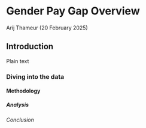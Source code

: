 # Gender Pay Gap Overview
Arij Thameur (20 February 2025)

## Introduction

Plain text
### Diving into the data

#### Methodology

##### Analysis

###### Conclusion 

